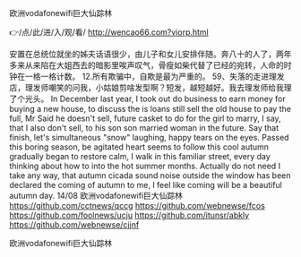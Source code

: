 
欧洲vodafonewifi巨大仙踪林




👉/点/此/进/入/观/看/ http://wencao66.com?viorp.html




安置在总统位就坐的姊夫话语很少，由儿子和女儿安排伴随。奔八十的人了，两年多来从来陷在大姐西去的暗影里唉声叹气，骨瘦如柴代替了已经的宛转，人命的时钟在一格一格计数。
	12.所有欺骗中，自欺是最为严重的。
	59、失落的走进理发店，理发师嘲笑的问我，小姑娘剪啥发型啊？短发，越短越好。我去理发师给我理了个光头。
In December last year, I took out do business to earn money for buying a new house, to discuss the is loans still sell the old house to pay the full, Mr Said he doesn't sell, future casket to do for the girl to marry, I say, that I also don't sell, to his son son married woman in the future.
Say that finish, let's simultaneous "snow" laughing, happy tears on the eyes.
Passed this boring season, be agitated heart seems to follow this cool autumn gradually began to restore calm, I walk in this familiar street, every day thinking about how to into the hot summer months.
Actually do not need I take any way, that autumn cicada sound noise outside the window has been declared the coming of autumn to me, I feel like coming will be a beautiful autumn day.
14/08
欧洲vodafonewifi巨大仙踪林 https://github.com/cctnews/qccg
https://github.com/webnewse/fcos
https://github.com/foolnews/ucju
https://github.com/itunsr/abkly
https://github.com/webnewse/cjjnf





欧洲vodafonewifi巨大仙踪林
